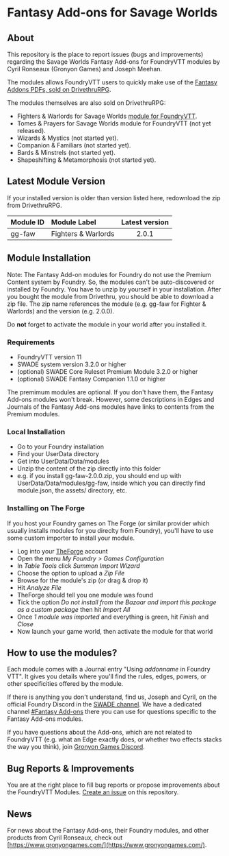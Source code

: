 # Fantasy Add-ons for Savage Worlds

## About

This repository is the place to report issues (bugs and improvements) regarding the Savage Worlds Fantasy Add-ons for FoundryVTT modules by Cyril Ronseaux (Gronyon Games) and Joseph Meehan.

The modules allows FoundryVTT users to quickly make use of the [Fantasy Addons PDFs, sold on DrivethruRPG](https://www.drivethrurpg.com/product/307184/Fantasy-AddOns-Pack-BUNDLE).

The modules themselves are also sold on DrivethruRPG:
* Fighters & Warlords for Savage Worlds [module for FoundryVTT](https://www.drivethrurpg.com/product/452652/Fighters--Warlords--FoundryVTT-Module).
* Tomes & Prayers for Savage Worlds module for FoundryVTT (not yet released).
* Wizards & Mystics (not started yet).
* Companion & Familiars (not started yet).
* Bards & Minstrels (not started yet).
* Shapeshifting & Metamorphosis (not started yet).

## Latest Module Version

If your installed version is older than version listed here, redownload the zip from DrivethruRPG.

| Module ID | Module Label | Latest version |
| :--- | :--- | :---: |
| gg-faw | Fighters & Warlords | 2.0.1 |


## Module Installation

Note: The Fantasy Add-on modules for Foundry do not use the Premium Content system by Foundry. So, the modules can't be auto-discovered or installed by Foundry. You have to unzip by yourself in your installation.
After you bought the module from Drivethru, you should be able to download a zip file. The zip name references the module (e.g. gg-faw for Fighter & Warlords) and the version (e.g. 2.0.0).

Do **not** forget to activate the module in your world after you installed it.

### Requirements

* FoundryVTT version 11
* SWADE system version 3.2.0 or higher
* (optional) SWADE Core Ruleset Premium Module 3.2.0 or higher
* (optional) SWADE Fantasy Companion 1.1.0 or higher

The premimum modules are optional. If you don't have them, the Fantasy Add-ons modules won't break.
However, some descriptions in Edges and Journals of the Fantasy Add-ons modules have links to contents from the Premium modules.

### Local Installation

* Go to your Foundry installation
* Find your UserData directory
* Get into UserData/Data/modules
* Unzip the content of the zip directly into this folder
*   e.g. if you install gg-faw-2.0.0.zip, you should end up with UserData/Data/modules/gg-faw, inside which you can directly find module.json, the assets/ directory, etc.

### Installing on The Forge

If you host your Foundry games on The Forge (or similar provider which usually installs modules for you direclty from Foundry), you'll have to use some custom importer to install your module. 

* Log into your [TheForge](https://forge-vtt.com/) account
* Open the menu _My Foundry > Games Configuration_
* In _Table Tools_ click _Summon Import Wizard_
* Choose the option to upload a _Zip File_
* Browse for the module's zip (or drag & drop it)
* Hit _Analyze File_
* TheForge should tell you one module was found
* Tick the option _Do not install from the Bazaar and import this package as a custom package_ then hit _Import All_
* Once _1 module was imported_ and everything is green, hit _Finish_ and _Close_
* Now launch your game world, then activate the module for that world

## How to use the modules?

Each module comes with a Journal entry "Using _addonname_ in Foundry VTT". It gives you details where you'll find the rules, edges, powers, or other specificities offered by the module.

If there is anything you don't understand, find us, Joseph and Cyril, on the official Foundry Discord in the [SWADE channel](https://discord.com/channels/170995199584108546/715780900322803753).
We have a dedicated channel [#Fantasy Add-ons](https://discord.com/channels/170995199584108546/1160532496501461162) there you can use for questions specific to the Fantasy Add-ons modules.

If you have questions about the Add-ons, which are not related to FoundryVTT (e.g. what an Edge exactly does, or whether two effects stacks the way you think), join [Gronyon Games Discord](https://discord.gg/YQERjfzwUB).

## Bug Reports & Improvements

You are at the right place to fill bug reports or propose improvements about the FoundryVTT Modules. [Create an issue](https://github.com/CyrilRonseaux/sw-fantasy-addons/issues/new/choose) on this repository.

## News

For news about the Fantasy Add-ons, their Foundry modules, and other products from Cyril Ronseaux, check out [https://www.gronyongames.com/](https://www.gronyongames.com/).
